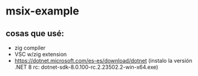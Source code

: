 # msix-example

## cosas que usé:
   * zig compiler
   * VSC w/zig extension
   * https://dotnet.microsoft.com/es-es/download/dotnet (instalo la versión .NET 8 rc: dotnet-sdk-8.0.100-rc.2.23502.2-win-x64.exe)